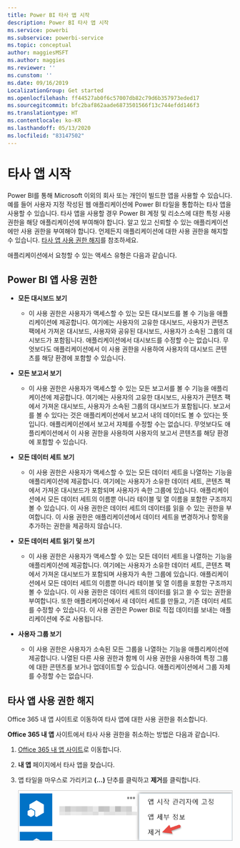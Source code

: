 ```yaml
---
title: Power BI 타사 앱 시작
description: Power BI 타사 앱 시작
ms.service: powerbi
ms.subservice: powerbi-service
ms.topic: conceptual
author: maggiesMSFT
ms.author: maggies
ms.reviewer: ''
ms.cunstom: ''
ms.date: 09/16/2019
LocalizationGroup: Get started
ms.openlocfilehash: ff44527ab0f6c57007db82c79d6b357973eded17
ms.sourcegitcommit: bfc2baf862aade6873501566f13c744efdd146f3
ms.translationtype: HT
ms.contentlocale: ko-KR
ms.lasthandoff: 05/13/2020
ms.locfileid: "83147502"
---
```

# <a name="get-started-with-third-party-apps"></a>타사 앱 시작

Power BI를 통해 Microsoft 이외의 회사 또는 개인이 빌드한 앱을 사용할 수 있습니다. 예를 들어 사용자 지정 작성된 웹 애플리케이션에 Power BI 타일을 통합하는 타사 앱을 사용할 수 있습니다. 타사 앱을 사용할 경우 Power BI 계정 및 리소스에 대한 특정 사용 권한을 해당 애플리케이션에 부여해야 합니다. 알고 있고 신뢰할 수 있는 애플리케이션에만 사용 권한을 부여해야 합니다. 언제든지 애플리케이션에 대한 사용 권한을 해지할 수 있습니다. [타사 앱 사용 권한 해지](#revoke)를 참조하세요.

애플리케이션에서 요청할 수 있는 액세스 유형은 다음과 같습니다.

## <a name="power-bi-app-permissions"></a>Power BI 앱 사용 권한

* **모든 대시보드 보기**
  
  * 이 사용 권한은 사용자가 액세스할 수 있는 모든 대시보드를 볼 수 기능을 애플리케이션에 제공합니다. 여기에는 사용자의 고유한 대시보드, 사용자가 콘텐츠 팩에서 가져온 대시보드, 사용자와 공유된 대시보드, 사용자가 소속된 그룹의 대시보드가 포함됩니다. 애플리케이션에서 대시보드를 수정할 수는 없습니다. 무엇보다도 애플리케이션에서 이 사용 권한을 사용하여 사용자의 대시보드 콘텐츠를 해당 환경에 포함할 수 있습니다.

* **모든 보고서 보기**
  
  * 이 사용 권한은 사용자가 액세스할 수 있는 모든 보고서를 볼 수 기능을 애플리케이션에 제공합니다. 여기에는 사용자의 고유한 대시보드, 사용자가 콘텐츠 팩에서 가져온 대시보드, 사용자가 소속된 그룹의 대시보드가 포함됩니다. 보고서를 볼 수 있다는 것은 애플리케이션에서 보고서 내의 데이터도 볼 수 있다는 뜻입니다. 애플리케이션에서 보고서 자체를 수정할 수는 없습니다. 무엇보다도 애플리케이션에서 이 사용 권한을 사용하여 사용자의 보고서 콘텐츠를 해당 환경에 포함할 수 있습니다.

* **모든 데이터 세트 보기**
  
  * 이 사용 권한은 사용자가 액세스할 수 있는 모든 데이터 세트을 나열하는 기능을 애플리케이션에 제공합니다. 여기에는 사용자가 소유한 데이터 세트, 콘텐츠 팩에서 가져온 대시보드가 포함되며 사용자가 속한 그룹에 있습니다. 애플리케이션에서 모든 데이터 세트의 이름뿐 아니라 테이블 및 열 이름을 포함한 구조까지 볼 수 있습니다. 이 사용 권한은 데이터 세트의 데이터를 읽을 수 있는 권한을 부여합니다. 이 사용 권한은 애플리케이션에서 데이터 세트을 변경하거나 항목을 추가하는 권한을 제공하지 않습니다.
* **모든 데이터 세트 읽기 및 쓰기**
  
  * 이 사용 권한은 사용자가 액세스할 수 있는 모든 데이터 세트을 나열하는 기능을 애플리케이션에 제공합니다. 여기에는 사용자가 소유한 데이터 세트, 콘텐츠 팩에서 가져온 대시보드가 포함되며 사용자가 속한 그룹에 있습니다. 애플리케이션에서 모든 데이터 세트의 이름뿐 아니라 테이블 및 열 이름을 포함한 구조까지 볼 수 있습니다. 이 사용 권한은 데이터 세트의 데이터를 읽고 쓸 수 있는 권한을 부여합니다. 또한 애플리케이션에서 새 데이터 세트를 만들고, 기존 데이터 세트를 수정할 수 있습니다. 이 사용 권한은 Power BI로 직접 데이터를 보내는 애플리케이션에 주로 사용됩니다.

* **사용자 그룹 보기**
  
  * 이 사용 권한은 사용자가 소속된 모든 그룹을 나열하는 기능을 애플리케이션에 제공합니다. 나열된 다른 사용 권한과 함께 이 사용 권한을 사용하여 특정 그룹에 대한 콘텐츠를 보거나 업데이트할 수 있습니다. 애플리케이션에서 그룹 자체를 수정할 수는 없습니다.

<a name="revoke"/>

## <a name="revoke-third-party-app-permissions"></a>타사 앱 사용 권한 해지

Office 365 내 앱 사이트로 이동하여 타사 앱에 대한 사용 권한을 취소합니다.

**Office 365 내 앱** 사이트에서 타사 사용 권한을 취소하는 방법은 다음과 같습니다.

1. [Office 365 내 앱 사이트](https://portal.office.com/myapps)로 이동합니다.

2. **내 앱** 페이지에서 타사 앱을 찾습니다.

3. 앱 타일을 마우스로 가리키고 **(...)** 단추를 클릭하고 **제거**를 클릭합니다.

   ![Remove](media/service-power-bi-get-started-third-party-apps/remove.png)